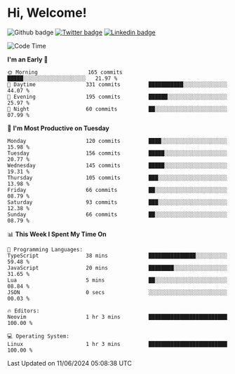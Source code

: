   # Hi, Welcome!
  ![Github badge](https://img.shields.io/github/followers/kraken-afk.svg?style=social&label=Follow&maxAge=2592000)
  [![Twitter badge](https://img.shields.io/badge/-Twitter-00acee?style=flat-square&logo=Twitter&logoColor=white)](https://twitter.com/trshppl)
  [![Linkedin badge](https://img.shields.io/badge/LinkedIn-0077B5?style=flat-square&logo=linkedin&logoColor=white)](https://www.linkedin.com/in/noveanrer)
<!--START_SECTION:waka-->
![Code Time](http://img.shields.io/badge/Code%20Time-229%20hrs%2048%20mins-blue)

**I'm an Early 🐤** 

```text
🌞 Morning                165 commits         █████░░░░░░░░░░░░░░░░░░░░   21.97 % 
🌆 Daytime                331 commits         ███████████░░░░░░░░░░░░░░   44.07 % 
🌃 Evening                195 commits         ██████░░░░░░░░░░░░░░░░░░░   25.97 % 
🌙 Night                  60 commits          ██░░░░░░░░░░░░░░░░░░░░░░░   07.99 % 
```
📅 **I'm Most Productive on Tuesday** 

```text
Monday                   120 commits         ████░░░░░░░░░░░░░░░░░░░░░   15.98 % 
Tuesday                  156 commits         █████░░░░░░░░░░░░░░░░░░░░   20.77 % 
Wednesday                145 commits         █████░░░░░░░░░░░░░░░░░░░░   19.31 % 
Thursday                 105 commits         ███░░░░░░░░░░░░░░░░░░░░░░   13.98 % 
Friday                   66 commits          ██░░░░░░░░░░░░░░░░░░░░░░░   08.79 % 
Saturday                 93 commits          ███░░░░░░░░░░░░░░░░░░░░░░   12.38 % 
Sunday                   66 commits          ██░░░░░░░░░░░░░░░░░░░░░░░   08.79 % 
```


📊 **This Week I Spent My Time On** 

```text
💬 Programming Languages: 
TypeScript               38 mins             ███████████████░░░░░░░░░░   59.48 % 
JavaScript               20 mins             ████████░░░░░░░░░░░░░░░░░   31.65 % 
Lua                      5 mins              ██░░░░░░░░░░░░░░░░░░░░░░░   08.84 % 
JSON                     0 secs              ░░░░░░░░░░░░░░░░░░░░░░░░░   00.03 % 

🔥 Editors: 
Neovim                   1 hr 3 mins         █████████████████████████   100.00 % 

💻 Operating System: 
Linux                    1 hr 3 mins         █████████████████████████   100.00 % 
```


 Last Updated on 11/06/2024 05:08:38 UTC
<!--END_SECTION:waka-->